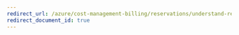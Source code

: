 ```yaml
---
redirect_url: /azure/cost-management-billing/reservations/understand-reservation-charges-mysql
redirect_document_id: true
---
```

